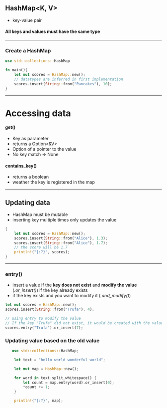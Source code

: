 ## HashMap<K, V>
- key-value pair

#### All keys and values must have the same type

---
### Create a HashMap 
```Rust
use std::collections::HashMap

fn main(){
	let mut scores = HashMap::new();
	// datatypes are inferred in first implementation
	scores.insert(String::from("Pancakes"), 10);
}
```

---

# Accessing data
#### get()
- Key as parameter
- returns a Option<&V>
- Option of a pointer to the value 
- No key match => None

#### contains_key()
- returns a boolean
- weather the key is registered in the map 

---

## Updating data
- HashMap must be mutable 
- inserting key multiple times only updates the value

```Rust
{
	let mut scores = HashMap::new();
	scores.insert(String::from("Alice"), 1.3);
	scores.insert(String::from("Alice"), 1.7);
	// the score will be 1.7
	println!("{:?}", scores);
}
```

---
### entry()
- insert a value if the **key does not exist** and **modify the value** (*.or_insert()*) if the key already exists
- if the key exists and you want to modify it (*.and_modify()*)
```Rust
let mut scores = HashMap::new();
scores.insert(String::from("Trufa"), 4);

// using entry to modify the value
// If the key "Trufa" did not exist, it would be created with the value 7
scores.entry("Trufa").or_insert(7);
```


### Updating value based on the old value
```ruSt
   use std::collections::HashMap;

    let text = "hello world wonderful world";

    let mut map = HashMap::new();

    for word in text.split_whitespace() {
        let count = map.entry(word).or_insert(0);
        *count += 1;
    }

    println!("{:?}", map);
```
